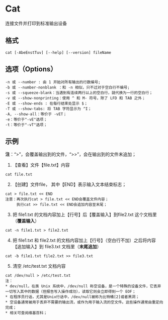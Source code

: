 # Cat

连接文件并打印到标准输出设备

## 格式

```
cat [-AbeEnstTuv] [--help] [--version] fileName
```

## 选项（Options）

```
-n 或 --number : 由 1 开始对所有输出的行数编号;
-b 或 --number-nonblank ：和 -n 相似，只不过对于空白行不编号;
-s 或 --squeeze-blank：当遇到有连续两行以上的空白行，就代换为一行的空白行；
-v 或 --show-nonprinting：使用 ^ 和 M- 符号，除了 LFD 和 TAB 之外；
-E 或 --show-ends : 在每行结束处显示 $；
-T 或 --show-tabs: 将 TAB 字符显示为 ^I；
-A, --show-all：等价于 -vET；
-e：等价于"-vE"选项；
-t：等价于"-vT"选项；
```

## 示例

**注**：“>”，会覆盖输出到的文件，“>>”，会在输出到的文件末追加；

1. 【查看】文件【file.txt】内容

```
cat file.txt
```

2. 【创建】文件file， 其中【END】表示输入文本结束标志；

```
cat > file.txt << END  
注意：再次执行cat > file.txt << END会覆盖文件内容；
     执行cat >> file.txt << END会追加内容至末尾；
```

3. 把 file1.txt 的文档内容加上【行号】后【覆盖输入】到file2.txt 这个文档里（**覆盖输入**）

```
cat -n file1.txt > file2.txt
```

4. 把 file1.txt 和 file2.txt 的文档内容加上【行号】（空白行不加）之后将内容【追加输入】到 file3.txt 文档里（**末尾追加**）

```
cat -b file1.txt file2.txt >> file3.txt
```

5. 清空 /etc/test.txt 文档内容

```
cat /dev/null > /etc/test.txt
注：
* dev/null，在类 Unix 系统中，/dev/null 称空设备，是一个特殊的设备文件，它丢弃一切写入其中的数据（但报告写入操作成功），读取它则会立即得到一个 EOF；
* 在程序员行话，尤其是Unix行话中，/dev/null被称为比特桶[2]或者黑洞；
* 空设备通常被用于丢弃不需要的输出流，或作为用于输入流的空文件。这些操作通常由重定向完成；
* 相关可查阅维基百科；

```



